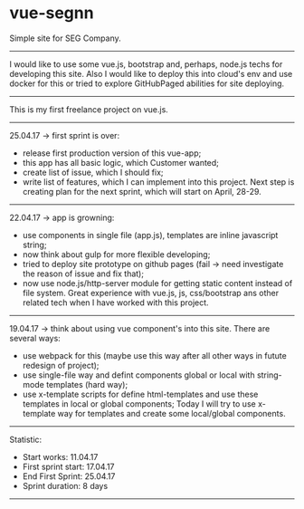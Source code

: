 # vue-segnn
Simple site for SEG Company.
***
I would like to use some vue.js, bootstrap and, perhaps, node.js techs for developing this site.
Also I would like to deploy this into cloud's env and use docker for this or tried to explore GitHubPaged abilities for site deploying.
***
This is my first freelance project on vue.js.
***

25.04.17 -> first sprint is over:
  - release first production version of this vue-app;
  - this app has all basic logic, which Customer wanted;
  - create list of issue, which I should fix;
  - write list of features, which I can implement into this project.
Next step is creating plan for the next sprint, which will start on April, 28-29.
***

22.04.17 -> app is growning:
  - use components in single file (app.js), templates are inline javascript string; 
  - now think about gulp for more flexible developing; 
  - tried to deploy site prototype on github pages (fail -> need investigate the reason of issue and fix that);
  - now use node.js/http-server module for getting static content instead of file system.
Great experience with vue.js, js, css/bootstrap ans other related tech when I have worked with this project.
***

19.04.17 -> think about using vue component's into this site. There are several ways:
  - use webpack for this (maybe use this way after all other ways in futute redesign of project);
  - use single-file way and defint components global or local with string-mode templates (hard way);
  - use x-template scripts for define html-templates and use these templates in local or global components;
Today I will try to use x-template way for templates and create some local/global components.
***

Statistic:
  - Start works: 11.04.17
  - First sprint start: 17.04.17
  - End First Sprint: 25.04.17
  - Sprint duration: 8 days
***
